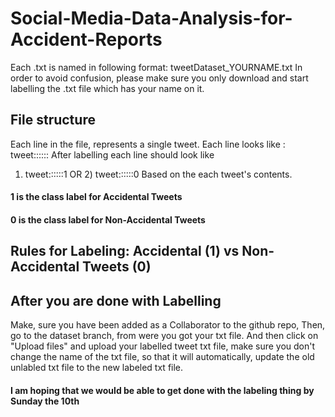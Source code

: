 # Social-Media-Data-Analysis-for-Accident-Reports
Each .txt is named in following format: tweetDataset_YOURNAME.txt
In order to avoid confusion, please make sure you only download and start labelling the .txt file which has your name on it.

## File structure
Each line in the file, represents a single tweet.
Each line looks like :   tweet::::::
After labelling each line should look like 
1) tweet::::::1 OR 2) tweet::::::0 
Based on the each tweet's contents.
#### 1 is the class label for Accidental Tweets
#### 0 is the class label for Non-Accidental Tweets 

## Rules for Labeling: Accidental (1) vs Non-Accidental Tweets (0)

## After you are done with Labelling
Make, sure you have been added as a Collaborator to the github repo,
Then, go to the dataset branch, from were you got your txt file.
And then click on "Upload files" and upload your labelled tweet txt file, make sure you don't change the name of the txt file, so that it will automatically, update the old unlabled txt file to the new labeled txt file. 


#### I am hoping that we would be able to get done with the labeling thing by Sunday the 10th
